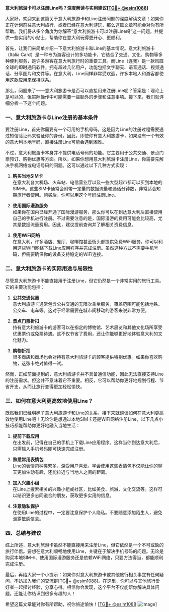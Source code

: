 **意大利旅游卡可以注册Line吗？深度解读与实用建议[[TG💪+ @esim1088](https://t.me/s/esim1088)]**

大家好，欢迎来到这篇关于意大利旅游卡和Line注册问题的深度解读文章！如果你正在计划前往意大利旅行，或者已经在意大利游玩，那么这篇文章可能会对你有所帮助。我们将从多个角度为你解答“意大利旅游卡可以注册Line吗”这一问题，并提供一些实用的小贴士，帮助你在意大利玩得更开心、更顺利。

首先，让我们来简单介绍一下意大利旅游卡和Line的基本情况。意大利旅游卡（Italia Card）是一种专为游客设计的多功能卡，它结合了交通、文化、购物等多种便利服务，是许多游客在意大利旅行时的重要工具。而Line（连我）是一款风靡全球的即时通讯软件，拥有超过几亿用户，功能包括文字聊天、语音通话、视频通话、分享图片和文件等。在意大利，Line同样非常受欢迎，许多本地人和游客都使用这款应用来保持联系。

那么，问题来了——意大利旅游卡是否可以直接用来注册Line呢？答案是：理论上是可以的，但实际操作中可能需要一些额外的步骤和注意事项。接下来，我们就详细分析一下这个问题。

### 一、意大利旅游卡与Line注册的基本条件

要注册Line，首先你需要有一个可用的手机号码。这是因为Line的注册过程需要通过短信验证码来验证你的身份。因此，即使你有意大利旅游卡，如果没有一个有效的意大利本地号码，直接注册Line可能会遇到困难。

不过，意大利旅游卡本身并不提供电话号码的功能。它主要用于公共交通、景点门票预订、购物优惠等方面。所以，如果你想用意大利旅游卡注册Line，你需要先解决手机网络或电话号码的问题。这可以通过以下几种方式实现：

1. **购买当地SIM卡**  
   在意大利各大机场、火车站、电信营业厅以及一些大型超市都可以买到本地的SIM卡。这些SIM卡通常会附带一定量的数据流量和通话分钟数，非常适合短期旅行者使用。购买后，你可以用这个号码注册Line。

2. **使用国际漫游服务**  
   如果你在国内已经开通了国际漫游服务，那么你可以在到达意大利后直接使用自己的手机进行注册。不过需要注意的是，国际漫游的费用可能会比较高，尤其是数据流量费用。因此，建议提前查询并了解相关资费信息。

3. **使用WiFi网络**  
   在意大利，许多酒店、餐厅、咖啡馆甚至街头都提供免费WiFi服务。你可以利用这些WiFi网络下载Line应用程序并完成注册。虽然这种方式不需要手机号码，但需要确保你的设备支持稳定的WiFi连接。

### 二、意大利旅游卡的实际用途与局限性

尽管意大利旅游卡不能直接用于注册Line，但它仍然是一个非常实用的旅行工具。它的主要功能包括：

1. **公共交通优惠**  
   意大利旅游卡通常包含公共交通的无限次乘坐服务，覆盖范围可能包括地铁、公交车、电车等。这对于经常需要在城市间移动的游客来说非常方便。

2. **景点门票折扣**  
   持有意大利旅游卡的游客可以在指定的博物馆、艺术展览和其他文化场所享受优惠票价或免票待遇。这不仅节省了费用，还让你能够更好地体验意大利的文化魅力。

3. **购物折扣**  
   很多商店和商场也会对持有意大利旅游卡的顾客提供特别优惠。如果你喜欢购物，这张卡绝对值得一试。

然而，正如前面提到的，意大利旅游卡并不具备通信功能，因此无法直接支持Line的注册需求。但这并不意味着它不重要。相反，它可以帮助你更好地规划行程、节省开支，从而让旅行变得更加轻松愉快。

### 三、如何在意大利更高效地使用Line？

既然我们已经明确了意大利旅游卡和Line的关系，接下来就谈谈如何在意大利更高效地使用Line吧！无论你是想通过本地SIM卡还是WiFi网络注册Line，以下几点小技巧都能帮助你更好地融入当地生活：

1. **提前下载应用**  
   在出发前，记得在自己的手机上下载Line应用程序。这样当你到达意大利后，只需输入手机号码即可快速完成注册。

2. **熟悉常用表情包**  
   Line的表情包种类繁多，深受用户喜爱。学会使用这些表情包不仅能让你的聊天更加生动有趣，还能拉近与当地人之间的距离。

3. **加入兴趣小组**  
   在Line上搜索相关的兴趣小组或社区，比如美食、旅游、文化交流等。这样可以结识更多志同道合的朋友，获取更多实用的信息。

4. **注意隐私保护**  
   在使用Line的过程中，一定要注意保护个人隐私。不要随意添加陌生人，避免泄露敏感信息。

### 四、总结与建议

综上所述，意大利旅游卡虽然不能直接用来注册Line，但它依然是一个不可或缺的旅行伴侣。要想在意大利顺畅地使用Line，关键在于解决手机号码的问题。无论是购买本地SIM卡、使用国际漫游服务还是依赖WiFi网络，只要方法得当，都能顺利完成注册。

最后，再给大家一个小提示：如果你对意大利旅游卡或其他旅行相关事宜有任何疑问，不妨加入我们的交流群[[TG💪+ @esim1088](https://t.me/s/esim1088)]。在这里，你可以与其他旅行爱好者一起探讨经验，分享心得。相信你会发现，这个平台不仅能帮你解决具体问题，还能让你结识到很多有趣的人！

希望这篇文章能对你有所帮助，祝你旅途愉快！[[TG💪+ @esim1088](https://t.me/s/esim1088) ![Image](https://i.postimg.cc/4NQfJmqS/Snipaste-2025-05-13-00-14-12.png)]